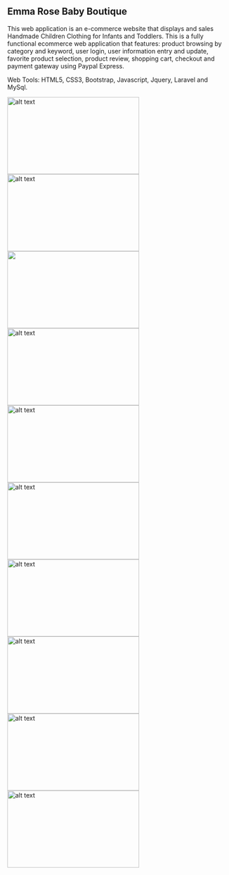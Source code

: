 
## Emma Rose Baby Boutique

This web application is an e-commerce website that displays and sales Handmade Children Clothing for Infants and Toddlers. This is a fully functional ecommerce web application that features: product browsing by category and keyword, user login, user information entry and update, favorite product selection, product review, shopping cart, checkout and payment gateway using Paypal Express.

Web Tools: HTML5, CSS3, Bootstrap, Javascript, Jquery, Laravel and MySql.

<img src="https://user-images.githubusercontent.com/40499942/52905609-a91fb500-320a-11e9-811f-749a3ea77222.png" alt="alt text" width="300px" height="175px">
<img src="https://user-images.githubusercontent.com/40499942/52905610-a91fb500-320a-11e9-8e44-56e0853a6518.png" alt="alt text" width="300px" height="175px">
<img src="https://user-images.githubusercontent.com/40499942/52905611-a91fb500-320a-11e9-8bb7-19dbc12cc328.png" width="300px" height="175px">
<img src="https://user-images.githubusercontent.com/40499942/52905612-a91fb500-320a-11e9-943c-9a94b24812d9.png" alt="alt text" width="300px" height="175px">
<img src="https://user-images.githubusercontent.com/40499942/52905613-a91fb500-320a-11e9-8c64-d5af3a078b3b.png" alt="alt text" width="300px" height="175px">
<img src="https://user-images.githubusercontent.com/40499942/52905614-a9b84b80-320a-11e9-866d-4f9c94ad69e3.png" alt="alt text" width="300px" height="175px">
<img src="https://user-images.githubusercontent.com/40499942/52905615-a9b84b80-320a-11e9-980f-6666525a84e3.png" alt="alt text" width="300px" height="175px">
<img src="https://user-images.githubusercontent.com/40499942/52905616-a9b84b80-320a-11e9-9f18-a5039c647e2b.png" alt="alt text" width="300px" height="175px">
<img src="https://user-images.githubusercontent.com/40499942/52905617-a9b84b80-320a-11e9-8f2a-fa52737a2436.png" alt="alt text" width="300px" height="175px">
<img src="https://user-images.githubusercontent.com/40499942/52905618-a9b84b80-320a-11e9-81e9-e9540693b564.png" alt="alt text" width="300px" height="175px">
